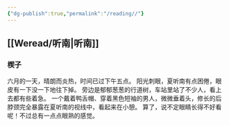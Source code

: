 ```yaml
---
{"dg-publish":true,"permalink":"/reading//"}
---
```


## [[Weread/听南\|听南]]
### 楔子
六月的一天，晴朗而炎热，时间已过下午五点。
阳光刺眼，夏听南有点困倦，眼皮有一下没一下地往下掉。
旁边是郁郁葱葱的行道树，车站里站了不少人，看上去都有些着急。
一个戴着鸭舌帽、穿着黑色短袖的男人，微微垂着头，修长的后脖颈完全暴露在夏听南的视线中，看起来在小憩。
算了，说不定眼睛长得不好看呢！不过总有一点点眼熟的感觉。